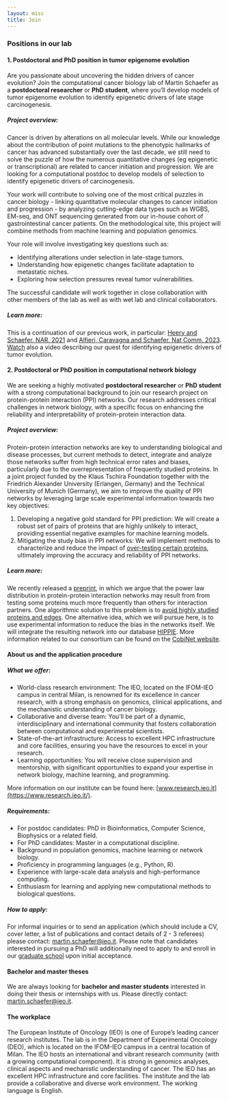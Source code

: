 ```yaml
---
layout: misc
title: Join
---
```

### Positions in our lab

#### 1. Postdoctoral and PhD position in tumor epigenome evolution

Are you passionate about uncovering the hidden drivers of cancer evolution? Join the computational cancer biology lab of Martin Schaefer as a **postdoctoral researcher** or **PhD student**, where you’ll develop models of tumor epigenome evolution to identify epigenetic drivers of late stage carcinogenesis.
##### Project overview:
Cancer is driven by alterations on all molecular levels. While our knowledge about the contribution of point mutations to the phenotypic hallmarks of cancer has advanced substantially over the last decade, we still need to solve the puzzle of how the numerous quantitative changes (eg epigenetic or transcriptional) are related to cancer initiation and progression. We are looking for a computational postdoc to develop models of selection to identify epigenetic drivers of carcinogenesis. 

Your work will contribute to solving one of the most critical puzzles in cancer biology - linking quantitative molecular changes to cancer initiation and progression - by analyzing cutting-edge data types such as WGBS, EM-seq, and ONT sequencing generated from our in-house cohort of gastrointestinal cancer patients. On the methodological site, this project will combine methods from machine learning and population genomics. 

Your role will involve investigating key questions such as:
* Identifying alterations under selection in late-stage tumors.
* Understanding how epigenetic changes facilitate adaptation to metastatic niches.
* Exploring how selection pressures reveal tumor vulnerabilities.

The successful candidate will work together in close collaboration with other members of the lab as well as with wet lab and clinical collaborators.  

##### Learn more:
This is a continuation of our previous work, in particular: [Heery and Schaefer. NAR. 2021](https://doi.org/10.1093/nar/gkab1167) and [Alfieri, Caravagna and Schaefer. Nat Comm. 2023](https://doi.org/10.1038/s41467-023-39313-8). [Watch](https://www.youtube.com/watch?v=CZkQmMb1q60) also a video describing our quest for identifying epigenetic drivers of tumor evolution.


#### 2. Postdoctoral or PhD position in computational network biology
We are seeking a highly motivated **postdoctoral researcher** or **PhD student** with a strong computational background to join our research project on protein-protein interaction (PPI) networks. Our research addresses critical challenges in network biology, with a specific focus on enhancing the reliability and interpretability of protein-protein interaction data.
##### Project overview:
Protein-protein interaction networks are key to understanding biological and disease processes, but current methods to detect, integrate and analyze those networks suffer from high technical error rates and biases, particularly due to the overrepresentation of frequently studied proteins. In a joint project funded by the Klaus Tschira Foundation together with the Friedrich Alexander University (Erlangen, Germany) and the Technical University of Munich (Germany), we aim to improve the quality of PPI networks by leveraging large scale experimental information towards two key objectives:  
1. Developing a negative gold standard for PPI prediction: We will create a robust set of pairs of proteins that are highly unlikely to interact, providing essential negative examples for machine learning models.
2. Mitigating the study bias in PPI networks: We will implement methods to characterize and reduce the impact of [over-testing certain proteins](https://www.biorxiv.org/content/10.1101/2023.03.17.533165v2), ultimately improving the accuracy and reliability of PPI networks.

##### Learn more:
We recently released a [preprint](https://www.biorxiv.org/content/10.1101/2023.03.17.533165v2), in which we argue that the power law distribution in protein-protein interaction networks may result from from testing some proteins much more frequently than others for interaction partners. One algorithmic solution to this problem is to [avoid highly studied proteins and edges](https://academic.oup.com/bioinformatics/article/39/6/btad345/7180269). One alternative idea, which we will pursue here, is to use experimental information to reduce the bias in the networks itself. We will integrate the resulting network into our database [HIPPIE](https://cbdm.uni-mainz.de/hippie/). More information related to our consortium can be found on the [CobiNet website](https://www.cobinet.ai).    

#### About us and the application procedure

##### What we offer:
* World-class research environment: The IEO, located on the IFOM-IEO campus in central Milan, is renowned for its excellence in cancer research, with a strong emphasis on genomics, clinical applications, and the mechanistic understanding of cancer biology.
* Collaborative and diverse team: You’ll be part of a dynamic, interdisciplinary and international community that fosters collaboration between computational and experimental scientists.
* State-of-the-art infrastructure: Access to excellent HPC infrastructure and core facilities, ensuring you have the resources to excel in your research.
* Learning opportunities: You will receive close supervision and mentorship, with significant opportunities to expand your expertise in network biology, machine learning, and programming.

More information on our institute can be found here: [www.research.ieo.it](https://www.research.ieo.it/).

##### Requirements:
* For postdoc candidates: PhD in Bioinformatics, Computer Science, Biophysics or a related field.
* For PhD candidates: Master in a computational discipline.
* Background in population genomics, machine learning or network biology.
* Proficiency in programming languages (e.g., Python, R).
* Experience with large-scale data analysis and high-performance computing.
* Enthusiasm for learning and applying new computational methods to biological questions.

##### How to apply:
For informal inquiries or to send an application (which should include a CV, cover letter, a list of publications and contact details of 2 - 3 referees) please contact: martin.schaefer@ieo.it.
Please note that candidates interested in pursuing a PhD will additionally need to apply to and enroll in our [graduate school](https://www.semm.it/) upon initial acceptance.

#### Bachelor and master theses

We are always looking for **bachelor and master students** interested in doing their thesis or internships with us. Please directly contact: martin.schaefer@ieo.it.


#### The workplace

The European Institute of Oncology (IEO) is one of Europe’s leading cancer research institutes. The lab is in the Department of Experimental Oncology (DEO), which is located on the IFOM-IEO campus in a central location of Milan. The IEO hosts an international and vibrant research community (with a growing computational component). It is strong in genomics analyses, clinical aspects and mechanistic understanding of cancer. The IEO has an excellent HPC infrastructure and core facilities. The institute and the lab provide a collaborative and diverse work environment. The working language is English.

